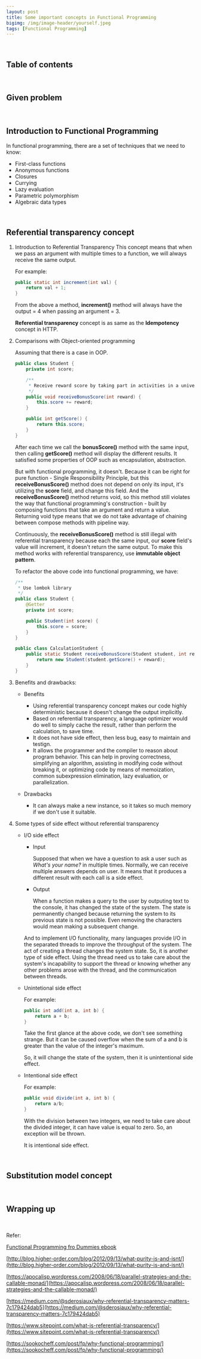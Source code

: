 ```yaml
---
layout: post
title: Some important concepts in Functional Programming
bigimg: /img/image-header/yourself.jpeg
tags: [Functional Programming]
---
```





<br>

## Table of contents





<br>

## Given problem






<br>

## Introduction to Functional Programming

In functional programming, there are a set of techniques that we need to know:
- First-class functions
- Anonymous functions
- Closures
- Currying
- Lazy evaluation
- Parametric polymorphism
- Algebraic data types




<br>

## Referential transparency concept

1. Introduction to Referential Transparency
    This concept means that when we pass an argument with multiple times to a function, we will always receive the same output.

    For example:

    ```java
    public static int increment(int val) {
        return val + 1;
    }
    ```

    From the above a method, **increment()** method will always have the output = 4 when passing an argument = 3.

    **Referential transparency** concept is as same as the **Idempotency** concept in HTTP.

2. Comparisons with Object-oriented programming

    Assuming that there is a case in OOP.

    ```java
    public class Student {
        private int score;

        /**
         * Receive reward score by taking part in activities in a university
         */
        public void receiveBonusScore(int reward) {
            this.score += reward;
        }

        public int getScore() {
            return this.score;
        }
    }
    ```

    After each time we call the **bonusScore()** method with the same input, then calling **getScore()** method will display the different results. It satisfied some properties of OOP such as encapsulation, abstraction.

    But with functional programming, it doesn't. Because it can be right for pure function - Single Responsibility Principle, but this **receiveBonusScore()** method does not depend on only its input, it's utilizing the **score** field, and change this field. And the **receiveBonusScore()** method returns void, so this method still violates the way that functional programming's construction - built by composing functions that take an argument and return a value. Returning void type means that we do not take advantage of chaining between compose methods with pipeline way.

    Continuously, the **receiveBonusScore()** method is still illegal with referential transparency because each the same input, our **score** field's value will increment, it doesn't return the same output. To make this method works with referential transparency, use **immutable object pattern**.

    To refactor the above code into functional programming, we have:

    ```java
    /**
     * Use lombok library
     */
    public class Student {
        @Getter
        private int score;

        public Student(int score) {
            this.score = score;
        }
    } 

    public class CalculationStudent {
        public static Student receiveBonusScore(Student student, int reward) {
            return new Student(student.getScore() + reward);
        }
    }
    ```

3. Benefits and drawbacks:

    - Benefits

        - Using referential transparency concept makes our code highly deterministic because it doesn't change the output implicitly.
        - Based on referential transparency, a language optimizer would do well to simply cache the result, rather than perform the calculation, to save time.
        - It does not have side effect, then less bug, easy to maintain and testign.
        - It allows the programmer and the compiler to reason about program behavior. This can help in proving correctness, simplifying an algorithm, assisting in modifying code without breaking it, or optimizing code by means of memoization, common subexpression elimination, lazy evaluation, or parallelization.

    - Drawbacks

        - It can always make a new instance, so it takes so much memory if we don't use it suitable.

4. Some types of side effect without referential transparency

    - I/O side effect

        - Input

            Supposed that when we have a question to ask a user such as *What's your name?* in multiple times. Normally, we can receive multiple answers depends on user. It means that it produces a different result with each call is a side effect.

        - Output

            When a function makes a query to the user by outputing text to the console, it has changed the state of the system. The state is permanently changed because returning the system to its previous state is not possible. Even removing the characters would mean making a subsequent change.

        And to implement I/O functionality, many languages provide I/O in the separated threads to improve the throughput of the system. The act of creating a thread changes the system state. So, it is another type of side effect. Using the thread need us to take care about the system's incapability to support the thread or knowing whether any other problems arose with the thread, and the communication between threads.

    - Unintetional side effect

        For example:

        ```java
        public int add(int a, int b) {
            return a + b;
        }
        ```

        Take the first glance at the above code, we don't see something strange. But it can be caused overflow when the sum of a and b is greater than the value of the integer's maximum.

        So, it will change the state of the system, then it is unintentional side effect.

    - Intentional side effect

        For example:

        ```java
        public void divide(int a, int b) {
            return a/b;
        }
        ```

        With the division between two integers, we need to take care about the divided integer, it can have value is equal to zero. So, an exception will be thrown.

        It is intentional side effect.

<br>

## Substitution model concept




<br>

## Wrapping up




<br>

Refer:

[Functional Programming fro Dummies ebook]()

[http://blog.higher-order.com/blog/2012/09/13/what-purity-is-and-isnt/](http://blog.higher-order.com/blog/2012/09/13/what-purity-is-and-isnt/)

[https://apocalisp.wordpress.com/2008/06/18/parallel-strategies-and-the-callable-monad/](https://apocalisp.wordpress.com/2008/06/18/parallel-strategies-and-the-callable-monad/)

[https://medium.com/@sderosiaux/why-referential-transparency-matters-7c179424dab5](https://medium.com/@sderosiaux/why-referential-transparency-matters-7c179424dab5)

[https://www.sitepoint.com/what-is-referential-transparency/](https://www.sitepoint.com/what-is-referential-transparency/)

[https://sookocheff.com/post/fp/why-functional-programming/](https://sookocheff.com/post/fp/why-functional-programming/)